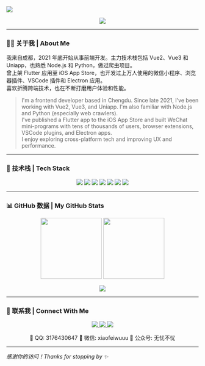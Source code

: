 <!-- 顶部波浪图 -->
<img src="https://capsule-render.vercel.app/api?type=waving&height=280&text=Hi%2C%20I%27m%20Wu%20You&fontAlign=50&fontAlignY=40&color=gradient&desc=Frontend%20%7C%20Cross-platform%20%7C%20From%20Chengdu&descAlign=50&descAlignY=60" />

<!-- 打字机动画 -->
<p align="center">
  <img src="https://readme-typing-svg.demolab.com?font=Fira+Code&pause=1000&color=58B0F6&center=true&vCenter=true&width=500&lines=Frontend+Engineer+%7C+Vue%2C+Uniapp%2C+Flutter;Python+Lover+%7C+Node.js+Tinkerer;Exploring+cross-platform+dev+from+Chengdu" />
</p>

---

### 🧑‍💻 关于我 | About Me

我来自成都，2021 年底开始从事前端开发。主力技术栈包括 Vue2、Vue3 和 Uniapp，也熟悉 Node.js 和 Python，做过爬虫项目。  
曾上架 Flutter 应用至 iOS App Store，也开发过上万人使用的微信小程序、浏览器插件、VSCode 插件和 Electron 应用。  
喜欢折腾跨端技术，也在不断打磨用户体验和性能。

> I'm a frontend developer based in Chengdu. Since late 2021, I've been working with Vue2, Vue3, and Uniapp. I'm also familiar with Node.js and Python (especially web crawlers).  
> I've published a Flutter app to the iOS App Store and built WeChat mini-programs with tens of thousands of users, browser extensions, VSCode plugins, and Electron apps.  
> I enjoy exploring cross-platform tech and improving UX and performance.

---

### 🚀 技术栈 | Tech Stack

<p align="center">
  <img src="https://img.shields.io/badge/Vue-3.x-42b883?style=for-the-badge&logo=vue.js&logoColor=white"/>
  <img src="https://img.shields.io/badge/Uniapp-%231DA1F2?style=for-the-badge&logo=wechat&logoColor=white" />
  <img src="https://img.shields.io/badge/Flutter-%2302569B?style=for-the-badge&logo=flutter&logoColor=white" />
  <img src="https://img.shields.io/badge/Node.js-%23339933?style=for-the-badge&logo=node.js&logoColor=white" />
  <img src="https://img.shields.io/badge/Python-%233776AB?style=for-the-badge&logo=python&logoColor=white" />
  <img src="https://img.shields.io/badge/Electron-2c2c2c?style=for-the-badge&logo=electron&logoColor=white" />
  <img src="https://img.shields.io/badge/VScode%20Plugin-blue?style=for-the-badge&logo=visualstudiocode&logoColor=white" />
</p>

---

### 📊 GitHub 数据 | My GitHub Stats

<p align="center">
  <img src="https://github-readme-stats.vercel.app/api?username=xiaofeiwuuu&show_icons=true&theme=radical" height="160" />
  <img src="https://streak-stats.demolab.com/?user=xiaofeiwuuu&theme=radical" height="160"/>
</p>

<p align="center">
  <img src="https://github-profile-trophy.vercel.app/?username=xiaofeiwuuu&theme=onedark&row=1&column=7"/>
</p>

---

### 🧩 联系我 | Connect With Me

<p align="center">
  <a href="mailto:danielwright217ar2@gmail.com">
    <img src="https://img.shields.io/badge/Gmail-danielwright217ar2@gmail.com-D14836?style=for-the-badge&logo=gmail&logoColor=white" />
  </a>
  <a href="https://gitee.com/xiaofeiwuu">
    <img src="https://img.shields.io/badge/Gitee-xiaofeiwuu-orange?style=for-the-badge&logo=gitee&logoColor=white" />
  </a>
  <a href="https://github.com/xiaofeiwuuu">
    <img src="https://img.shields.io/badge/GitHub-xiaofeiwuuu-181717?style=for-the-badge&logo=github&logoColor=white" />
  </a>
</p>

<p align="center">
  📮 QQ: 3176430647  
  💬 微信: xiaofeiwuuu  
  📖 公众号: 无忧不忧  
</p>

---

_感谢你的访问！Thanks for stopping by ✨_
